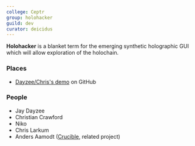 ```yaml
---
college: Ceptr
group: holohacker
guild: dev
curator: deicidus
---
```

**Holohacker** is a blanket term for the emerging synthetic holographic GUI which will allow exploration of the holochain.

### Places
* [Dayzee/Chris's demo](http://github.com/christopherreay/category/) on GitHub

### People
* Jay Dayzee
* Christian Crawford
* Niko
* Chris Larkum
* Anders Aamodt ([Crucible](http://patreon.com/crucible), related project)
